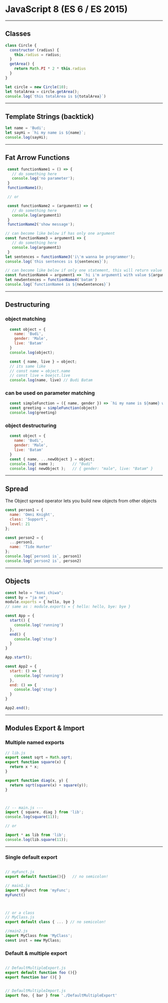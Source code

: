 # JavaScript 8 (ES 6 / ES 2015)

---

## Classes

```js
class Circle {
  constructor (radius) {
    this.radius = radius;
  }
  getArea() {
    return Math.PI * 2 * this.radius
  }
}

let circle = new Circle(10);
let totalArea = circle.getArea();
console.log(`this totalArea is ${totalArea}`)

```

---

## Template Strings (backtick)

```js
let name = 'Budi';
let sayHi = `hi my name is ${name}`;
console.log(sayHi);
```

---

## Fat Arrow Functions

```js
 const functionName1 = () => {
   // do something here
   console.log('no parameter');
 }
 functionName1();

 // or 

 const functionName2 = (argument1) => {
   // do something here
   console.log(argument1)
 }
 functionName2('show message');

// can become like below if has only one argument
const functionName3 = argument1 => {
   // do something here
   console.log(argument1)
 }
let sentences = functionName3('i\'m wanna be programmer');
console.log(`this sentences is ${sentences}`);

// can become like below if only one statement, this will return value
const functionName4 = argument1 => `hi i'm argument1 with value ${argument1}`;
let newSentences = functionName4('batam')
console.log(`functionName4 is ${newSentences}`)
```

---

## Destructuring

### object matching 

```js
  const object = {
    name: 'Budi',
    gender: 'Male',
    live: 'Batam'
  }
  console.log(object);

  const { name, live } = object;
  // its same like 
  // const name = object.name
  // const live = boejct.live
  console.log(name, live) // Budi Batam
```

### can be used on parameter matching

```js
  const simpleFunction = ({ name, gender }) => `hi my name is ${name} with gender ${gender}`
  const greeting = simpleFunction(object)
  console.log(greeting)
```

### object destructuring

```js
  const object = {
    name: 'Budi',
    gender: 'Male',
    live: 'Batam'
  }
  const { name, ...newObject } = object;
  console.log( name );        // "Budi"
  console.log( newObject );   // { gender: "male", live: "Batam" }
```

---

## Spread

The Object spread operator lets you build new objects from other objects

```js
const person1 = {
  name: 'Omni Knight',
  class: 'Support',
  level: 21
};

const person2 = {
  ...person1,
  name: 'Tide Hunter'
};
console.log(`person1 is`, person1)
console.log(`person2 is`, person2)
```

---

## Objects

```js
const helo = "koni chiwa";
const by = "ja ne";
module.exports = { hello, bye }
// same as : module.exports = { hello: hello, bye: bye }
```

```js
const App = {
  start() {
    console.log('running')
  },
  end() {
    console.log('stop')
  }
}

App.start();

const App2 = {
  start: () => {
    console.log('running')
  },
  end: () => {
    console.log('stop')
  }
}

App2.end();
```

---

## Modules Export & Import

### Multiple named exports

```js
// lib.js
export const sqrt = Math.sqrt;
export function square(x) {
  return x * x;
}

export function diag(x, y) {
  return sqrt(square(x) + square(y));
}



// -- main.js ---
import { square, diag } from 'lib';
console.log(square(11));

// or

import * as lib from 'lib';
console.log(lib.square(11));
```

---

### Single default export

```js

// myFunct.js
export default function(){}   // no semicolon!

// main1.js
import myFunct from 'myFunc';
myFunct()



// or a class
// MyClass.js
export default class { ... } // no semicolon!

//main2.js
import MyClass from 'MyClass';
const inst = new MyClass;

```

### Default & multiple export

```js

// DefaultMultipleExport.js
export default function foo (){}
export function bar (){ }


// DefaultMultipleImport.js
import foo, { bar } from './DefaultMultipleExport'
```